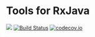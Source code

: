 # Tools for RxJava

[![](https://jitpack.io/v/mproberts/rxtools.svg)](https://jitpack.io/#mproberts/rxtools)
[![Build Status](https://travis-ci.org/mproberts/rxtools.svg?branch=master)](https://travis-ci.org/mproberts/rxtools)
[![codecov.io](https://codecov.io/github/mproberts/rxtools/coverage.svg?branch=master)](https://codecov.io/github/mproberts/rxtools?branch=master)
